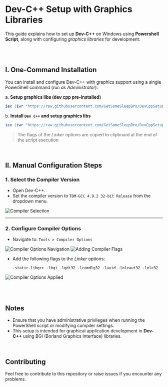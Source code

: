 # Dev-C++ Setup with Graphics Libraries

This guide explains how to set up **Dev-C++** on Windows using **Powershell Script**, along with configuring _graphics libraries_ for development.

<br><br>

## I. One-Command Installation

You can install and configure Dev-C++ with graphics support using a single PowerShell command (_run as Administrator_):

a. **Setup graphics libs (dev cpp pre-installed)**
```powershell
iex (iwr "https://raw.githubusercontent.com/GetSomeSleepBro/DevCppSetup/refs/heads/main/cg.ps1").Content
```

b. **Install `Dev C++` and setup graphics libs**
```powershell
iex (iwr "https://raw.githubusercontent.com/GetSomeSleepBro/DevCppSetup/refs/heads/main/dcscg.ps1").Content
```


> The flags of the *Linker* options are copied to clipboard at the end of the script execution

<br>

## II. Manual Configuration Steps

### 1. Select the Compiler Version

- Open Dev-C++.
- Set the compiler version to `TDM-GCC 4.9.2 32-bit Release` from the dropdown menu.

![Compiler Selection](https://github.com/user-attachments/assets/720bc74d-926b-4c06-8a87-ba8036923584)

---

### 2. Configure Compiler Options

- Navigate to: `Tools > Compiler Options`

![Compiler Options Navigation](https://github.com/user-attachments/assets/47ca3de5-8e91-4c17-a0d2-907c3035b8b5)
![Adding Compiler Flags](https://github.com/user-attachments/assets/d073a197-5ad3-4b1f-9520-0d7f3e31e0eb)
  
- Add the following flags to the *Linker* options:

  ```text
  -static-libgcc -lbgi -lgdi32 -lcomdlg32 -luuid -loleaut32 -lole32
  ```

![Compiler Options Applied](https://github.com/user-attachments/assets/1d4c5b03-3ef9-4b29-889d-bb75a51f30bb)

<br><br>

## Notes

- Ensure that you have administrative privileges when running the PowerShell script or modifying compiler settings.
- This setup is intended for graphical application development in **Dev-C++** using BGI (Borland Graphics Interface) libraries.

<br>

## Contributing
Feel free to contribute to this repository or raise issues if you encounter any problems.
